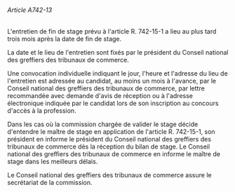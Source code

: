 ###### Article A742-13

L'entretien de fin de stage prévu à l'article R. 742-15-1 a lieu au plus tard trois mois après la date de fin de stage.

La date et le lieu de l'entretien sont fixés par le président du Conseil national des greffiers des tribunaux de commerce.

Une convocation individuelle indiquant le jour, l'heure et l'adresse du lieu de l'entretien est adressée au candidat, au moins un mois à l'avance, par le Conseil national des greffiers des tribunaux de commerce, par lettre recommandée avec demande d'avis de réception ou à l'adresse électronique indiquée par le candidat lors de son inscription au concours d'accès à la profession.

Dans les cas où la commission chargée de valider le stage décide d'entendre le maître de stage en application de l'article R. 742-15-1, son président en informe le président du Conseil national des greffiers des tribunaux de commerce dès la réception du bilan de stage. Le Conseil national des greffiers des tribunaux de commerce en informe le maître de stage dans les meilleurs délais.

Le Conseil national des greffiers des tribunaux de commerce assure le secrétariat de la commission.

